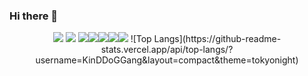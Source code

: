 ### Hi there 👋
<div align="center">
<img src="https://img.shields.io/badge/TS-1572b6?style=flat&logo=TypeScript&logoColor=white"/> <img src="https://img.shields.io/badge/JS-FFFF00?style=flat&logo=JavaScript&logoColor=white"/> <img src="https://img.shields.io/badge/Spring-15b673?style=flat&logo=Spring&logoColor=white"/><img src="https://img.shields.io/badge/React-61DAFB?style=flat&logo=Spring&logoColor=white"/><img src="https://img.shields.io/badge/HTML5-E34F26?style=flat&logo=Spring&logoColor=white"/><img src="https://img.shields.io/badge/NEXT.js-000000?style=flat&logo=Spring&logoColor=white"/><img src="https://img.shields.io/badge/Tailwind Css-06B6D4?style=flat&logo=Spring&logoColor=white"/>
![Top Langs](https://github-readme-stats.vercel.app/api/top-langs/?username=KinDDoGGang&layout=compact&theme=tokyonight)
</div>
